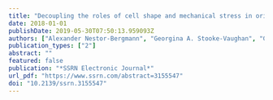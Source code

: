 ```yaml
---
title: "Decoupling the roles of cell shape and mechanical stress in orienting and cueing epithelial mitosis"
date: 2018-01-01
publishDate: 2019-05-30T07:50:13.959093Z
authors: ["Alexander Nestor-Bergmann", "Georgina A. Stooke-Vaughan", "Georgina K. Goddard", "Tobias Starborg", "Oliver E. Jensen", "Sarah Woolner"]
publication_types: ["2"]
abstract: ""
featured: false
publication: "*SSRN Electronic Journal*"
url_pdf: "https://www.ssrn.com/abstract=3155547"
doi: "10.2139/ssrn.3155547"
---
```


